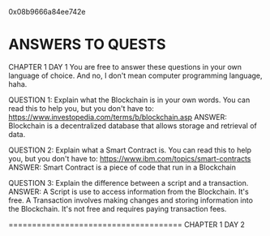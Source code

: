 0x08b9666a84ee742e

ANSWERS TO QUESTS
=====================================
CHAPTER 1
DAY 1
You are free to answer these questions in your own language of choice. And no, I don't mean computer programming language, haha.

QUESTION 1: Explain what the Blockchain is in your own words. You can read this to help you, but you don't have to: https://www.investopedia.com/terms/b/blockchain.asp
ANSWER: Blockchain is a decentralized database that allows storage and retrieval of data.

QUESTION 2: Explain what a Smart Contract is. You can read this to help you, but you don't have to: https://www.ibm.com/topics/smart-contracts
ANSWER: Smart Contract is a piece of code that run in a Blockchain

QUESTION 3: Explain the difference between a script and a transaction.
ANSWER:
A Script is use to access information from the Blockchain. It's free.
A Transaction involves making changes and storing information into the Blockchain. It's not free and requires paying transaction fees.

=====================================
CHAPTER 1
DAY 2

